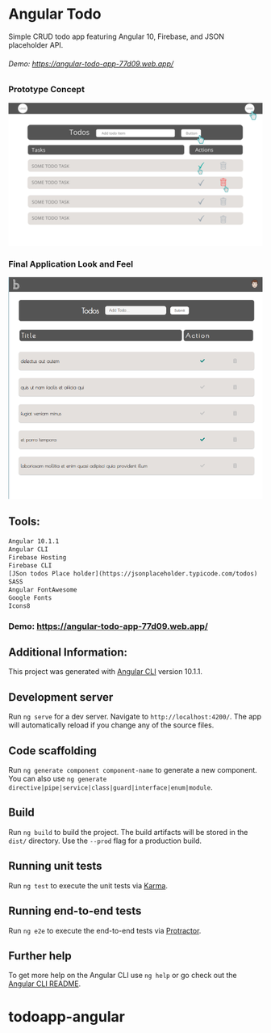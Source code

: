 # Angular Todo

Simple CRUD todo app featuring Angular 10, Firebase, and JSON placeholder API. 

###### Demo: https://angular-todo-app-77d09.web.app/


### Prototype Concept 

<img src="./angulartodoconcept.png" alt="Site prototype"/>



### Final Application Look and Feel 

<img src="./angulartodoapp.png" alt="Final Site look and feel"/>



## Tools:
    Angular 10.1.1
    Angular CLI
    Firebase Hosting 
    Firebase CLI 
    [JSon todos Place holder](https://jsonplaceholder.typicode.com/todos)
    SASS 
    Angular FontAwesome
    Google Fonts
    Icons8



### Demo: https://angular-todo-app-77d09.web.app/












## Additional Information: 

This project was generated with [Angular CLI](https://github.com/angular/angular-cli) version 10.1.1.

## Development server

Run `ng serve` for a dev server. Navigate to `http://localhost:4200/`. The app will automatically reload if you change any of the source files.

## Code scaffolding

Run `ng generate component component-name` to generate a new component. You can also use `ng generate directive|pipe|service|class|guard|interface|enum|module`.

## Build

Run `ng build` to build the project. The build artifacts will be stored in the `dist/` directory. Use the `--prod` flag for a production build.

## Running unit tests

Run `ng test` to execute the unit tests via [Karma](https://karma-runner.github.io).

## Running end-to-end tests

Run `ng e2e` to execute the end-to-end tests via [Protractor](http://www.protractortest.org/).

## Further help

To get more help on the Angular CLI use `ng help` or go check out the [Angular CLI README](https://github.com/angular/angular-cli/blob/master/README.md).
# todoapp-angular
